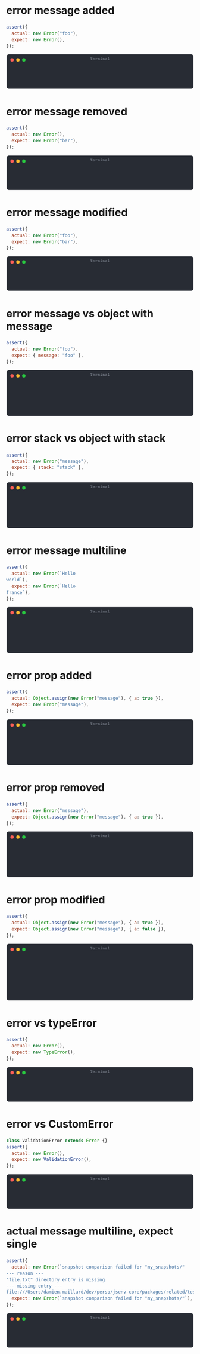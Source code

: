 # error message added

```js
assert({
  actual: new Error("foo"),
  expect: new Error(),
});
```

![img](<./error/error_message_added.svg>)

# error message removed

```js
assert({
  actual: new Error(),
  expect: new Error("bar"),
});
```

![img](<./error/error_message_removed.svg>)

# error message modified

```js
assert({
  actual: new Error("foo"),
  expect: new Error("bar"),
});
```

![img](<./error/error_message_modified.svg>)

# error message vs object with message

```js
assert({
  actual: new Error("foo"),
  expect: { message: "foo" },
});
```

![img](<./error/error_message_vs_object_with_message.svg>)

# error stack vs object with stack

```js
assert({
  actual: new Error("message"),
  expect: { stack: "stack" },
});
```

![img](<./error/error_stack_vs_object_with_stack.svg>)

# error message multiline

```js
assert({
  actual: new Error(`Hello
world`),
  expect: new Error(`Hello
france`),
});
```

![img](<./error/error_message_multiline.svg>)

# error prop added

```js
assert({
  actual: Object.assign(new Error("message"), { a: true }),
  expect: new Error("message"),
});
```

![img](<./error/error_prop_added.svg>)

# error prop removed

```js
assert({
  actual: new Error("message"),
  expect: Object.assign(new Error("message"), { a: true }),
});
```

![img](<./error/error_prop_removed.svg>)

# error prop modified

```js
assert({
  actual: Object.assign(new Error("message"), { a: true }),
  expect: Object.assign(new Error("message"), { a: false }),
});
```

![img](<./error/error_prop_modified.svg>)

# error vs typeError

```js
assert({
  actual: new Error(),
  expect: new TypeError(),
});
```

![img](<./error/error_vs_typeerror.svg>)

# error vs CustomError

```js
class ValidationError extends Error {}
assert({
  actual: new Error(),
  expect: new ValidationError(),
});
```

![img](<./error/error_vs_customerror.svg>)

# actual message multiline, expect single

```js
assert({
  actual: new Error(`snapshot comparison failed for "my_snapshots/"
--- reason ---
"file.txt" directory entry is missing
--- missing entry ---
file:///Users/damien.maillard/dev/perso/jsenv-core/packages/related/test/tests/test_plan_execution/snapshot_comparison/node_client/my_snapshots/file.txt`),
  expect: new Error(`snapshot comparison failed for "my_snapshots/"`),
});
```

![img](<./error/actual_message_multiline__expect_single.svg>)

